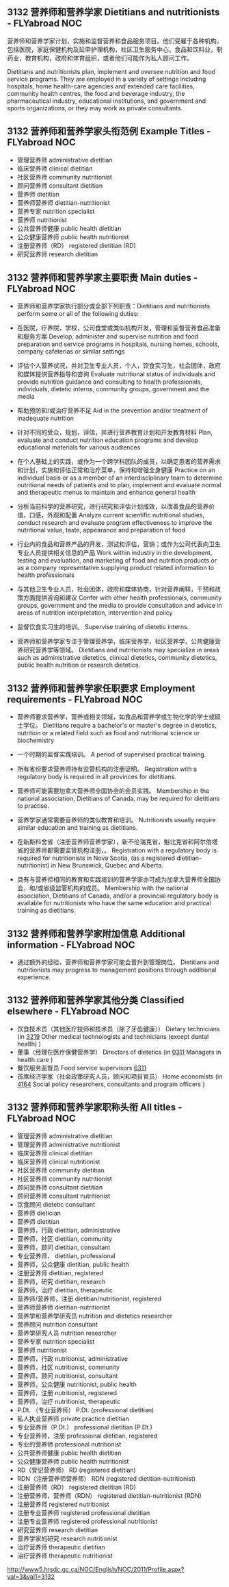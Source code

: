 ## 3132 营养师和营养学家 Dietitians and nutritionists - FLYabroad NOC

营养师和营养学家计划，实施和监督营养和食品服务项目。他们受雇于各种机构，包括医院，家庭保健机构及延申护理机构，社区卫生服务中心，食品和饮料业，制药业，教育机构，政府和体育组织，或者他们可能作为私人顾问工作。

Dietitians and nutritionists plan, implement and oversee nutrition and food service programs. They are employed in a variety of settings including hospitals, home health-care agencies and extended care facilities, community health centres, the food and beverage industry, the pharmaceutical industry, educational institutions, and government and sports organizations, or they may work as private consultants.

## 3132 营养师和营养学家头衔范例 Example Titles - FLYabroad NOC

* 管理营养师 administrative dietitian
* 临床营养师 clinical dietitian
* 社区营养师 community nutritionist
* 顾问营养师 consultant dietitian
* 营养师 dietitian
* 营养师营养师 dietitian-nutritionist
* 营养专家 nutrition specialist
* 营养师 nutritionist
* 公共营养师健康 public health dietitian
* 公众健康营养师 public health nutritionist
* 注册营养师（RD） registered dietitian (RD)
* 研究营养师 research dietitian

## 3132 营养师和营养学家主要职责 Main duties - FLYabroad NOC

* 营养师和营养学家执行部分或全部下列职责：Dietitians and nutritionists perform some or all of the following duties:

* 在医院，疗养院，学校，公司食堂或类似机构开发，管理和监督营养食品准备和服务方案
Develop, administer and supervise nutrition and food preparation and service programs in hospitals, nursing homes, schools, company cafeterias or similar settings

* 评估个人营养状况，并对卫生专业人员，个人，饮食实习生，社会团体，政府和媒体提供营养指导和咨询
Evaluate nutritional status of individuals and provide nutrition guidance and consulting to health professionals, individuals, dietetic interns, community groups, government and the media

* 帮助预防和/或治疗营养不足
Aid in the prevention and/or treatment of inadequate nutrition

* 针对不同的受众，规划，评估，并进行营养教育计划和开发教育材料
Plan, evaluate and conduct nutrition education programs and develop educational materials for various audiences

* 在个人基础上的实践，或作为一个跨学科团队的成员，以确定患者的营养需求和计划，实施和评估正常和治疗菜单，保持和增强全身健康
Practice on an individual basis or as a member of an interdisciplinary team to determine nutritional needs of patients and to plan, implement and evaluate normal and therapeutic menus to maintain and enhance general health

* 分析当前科学的营养研究，进行研究和评估计划成效，以改善食品的营养价值，口感，外观和配置
Analyze current scientific nutritional studies, conduct research and evaluate program effectiveness to improve the nutritional value, taste, appearance and preparation of food

* 行业内的食品和营养产品的开发，测试和评估，营销；或作为公司代表向卫生专业人员提供相关信息的产品
Work within industry in the development, testing and evaluation, and marketing of food and nutrition products or as a company representative supplying product related information to health professionals

* 与其他卫生专业人员，社会团体，政府和媒体协商，针对营养阐释，干预和政策方面提供咨询和建议
Confer with other health professionals, community groups, government and the media to provide consultation and advice in areas of nutrition interpretation, intervention and policy

* 监督饮食实习生的培训。
Supervise training of dietetic interns.

* 营养师和营养学家专注于管理营养学，临床营养学，社区营养学，公共健康营养研究营养学等领域。
Dietitians and nutritionists may specialize in areas such as administrative dietetics, clinical dietetics, community dietetics, public health nutrition or research dietetics.

## 3132 营养师和营养学家任职要求 Employment requirements - FLYabroad NOC

* 营养师要求营养学，营养或相关领域，如食品和营养学或生物化学的学士或硕士学位。
Dietitians require a bachelor's or master's degree in dietetics, nutrition or a related field such as food and nutritional science or biochemistry 

* 一个时期的监督实践培训。
A period of supervised practical training.

* 所有省份要求营养师持有监管机构的注册证明。
Registration with a regulatory body is required in all provinces for dietitians.

* 营养师可能需要加拿大营养师全国协会的会员实践。
Membership in the national association, Dietitians of Canada, may be required for dietitians to practise.

* 营养学家通常需要营养师的类似教育和培训。
Nutritionists usually require similar education and training as dietitians.

* 在新斯科舍省（注册营养师营养学家），新不伦瑞克省，魁北克省和阿尔伯塔省的营养师都需要监管机构注册，。
Registration with a regulatory body is required for nutritionists in Nova Scotia, (as a registered dietitian-nutritionist) in New Brunswick, Quebec and Alberta.

* 具有与营养师相同的教育和实践培训的营养学家亦可成为加拿大营养师全国协会，和/或省级监管机构的成员。
Membership with the national association, Dietitians of Canada, and/or a provincial regulatory body is available for nutritionists who have the same education and practical training as dietitians.

## 3132 营养师和营养学家附加信息 Additional information - FLYabroad NOC

* 通过额外的经验，营养师和营养学家可能会晋升到管理岗位。
Dietitians and nutritionists may progress to management positions through additional experience.

## 3132 营养师和营养学家其他分类 Classified elsewhere - FLYabroad NOC

* 饮食技术员（其他医疗技师和技术员（除了牙齿健康）） Dietary technicians (in [3219](3219) Other medical technologists and technicians (except dental health) )
* 董事（经理在医疗保健营养学） Directors of dietetics (in [0311](0311) Managers in health care )
* 餐饮服务监督员 Food service supervisors [6311](6311)
* 首席经济学家（社会政策研究人员，顾问和项目官员） Home economists (in [4164](4164) Social policy researchers, consultants and program officers )

## 3132 营养师和营养学家职称头衔 All titles - FLYabroad NOC

* 管理营养师 administrative dietitian
* 管理营养师 administrative nutritionist
* 临床营养师 clinical dietitian
* 临床营养师 clinical nutritionist
* 社区营养师 community dietitian
* 社区营养师 community nutritionist
* 顾问营养师 consultant dietitian
* 顾问营养师 consultant nutritionist
* 饮食顾问 dietetic consultant
* 营养师 dietician
* 营养师 dietitian
* 营养师，行政 dietitian, administrative
* 营养师，社区 dietitian, community
* 营养师，顾问 dietitian, consultant
* 专业营养师， dietitian, professional
* 营养师，公众健康 dietitian, public health
* 注册营养师 dietitian, registered
* 营养师，研究 dietitian, research
* 营养师，治疗 dietitian, therapeutic
* 营养师/营养师，注册 dietitian/nutritionist, registered
* 营养师营养师 dietitian-nutritionist
* 营养学和营养学研究员 nutrition and dietetics researcher
* 营养顾问 nutrition consultant
* 营养学研究人员 nutrition researcher
* 营养专家 nutrition specialist
* 营养师 nutritionist
* 营养师，行政 nutritionist, administrative
* 营养师，社区 nutritionist, community
* 营养师，顾问 nutritionist, consultant
* 营养师，公众健康 nutritionist, public health
* 营养师，注册 nutritionist, registered
* 营养师，治疗 nutritionist, therapeutic
* P.Dt. （专业营养师） P.Dt. (professional dietitian)
* 私人执业营养师 private practice dietitian
* 专业营养师（P.Dt.） professional dietitian (P.Dt.)
* 专业营养师，注册 professional dietitian, registered
* 专业的营养师 professional nutritionist
* 公共营养师健康 public health dietitian
* 公众健康营养师 public health nutritionist
* RD（登记营养师） RD (registered dietitian)
* RDN（注册营养师营养师） RDN (registered dietitian-nutritionist)
* 注册营养师（RD） registered dietitian (RD)
* 注册营养师，营养师（RDN） registered dietitian-nutritionist (RDN)
* 注册营养师 registered nutritionist
* 注册专业营养师 registered professional dietitian
* 注册专业营养师 registered professional nutritionist
* 研究营养师 research dietitian
* 营养学家的研究 research nutritionist
* 治疗营养师 therapeutic dietitian
* 治疗营养师 therapeutic nutritionist

http://www5.hrsdc.gc.ca/NOC/English/NOC/2011/Profile.aspx?val=3&val1=3132
